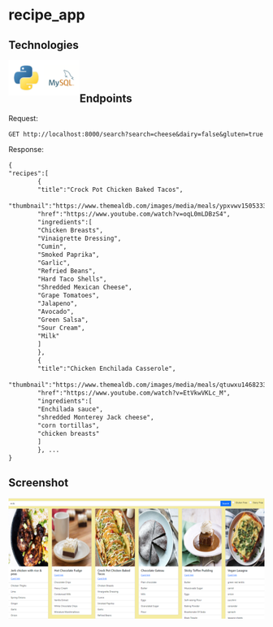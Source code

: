 # recipe_app

## Technologies

<img align="left" alt="Pyton" width="70px" src="https://raw.githubusercontent.com/github/explore/80688e429a7d4ef2fca1e82350fe8e3517d3494d/topics/python/python.png" />

<img align="left" alt="Mysql" width="70px" src="https://raw.githubusercontent.com/github/explore/80688e429a7d4ef2fca1e82350fe8e3517d3494d/topics/mysql/mysql.png" />
<br />
<br />

## Endpoints

Request:

```
GET http://localhost:8000/search?search=cheese&dairy=false&gluten=true
```

Response:

```
{
"recipes":[
        {
        "title":"Crock Pot Chicken Baked Tacos",
        "thumbnail":"https://www.themealdb.com/images/media/meals/ypxvwv1505333929.jpg",
        "href":"https://www.youtube.com/watch?v=oqL0mLDBzS4",
        "ingredients":[
        "Chicken Breasts",
        "Vinaigrette Dressing",
        "Cumin",
        "Smoked Paprika",
        "Garlic",
        "Refried Beans",
        "Hard Taco Shells",
        "Shredded Mexican Cheese",
        "Grape Tomatoes",
        "Jalapeno",
        "Avocado",
        "Green Salsa",
        "Sour Cream",
        "Milk"
        ]
        },
        {
        "title":"Chicken Enchilada Casserole",
        "thumbnail":"https://www.themealdb.com/images/media/meals/qtuwxu1468233098.jpg",
        "href":"https://www.youtube.com/watch?v=EtVkwVKLc_M",
        "ingredients":[
        "Enchilada sauce",
        "shredded Monterey Jack cheese",
        "corn tortillas",
        "chicken breasts"
        ]
        }, ...
}

```

## Screenshot

![Screenshot](homepage_pic.png)
